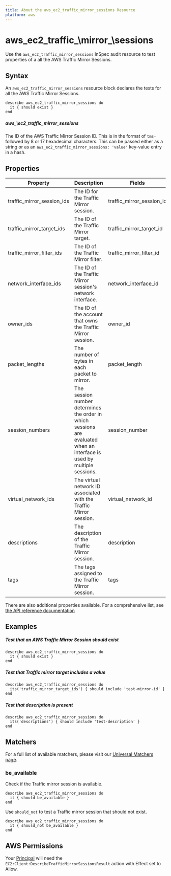 ```yaml
---
title: About the aws_ec2_traffic_mirror_sessions Resource
platform: aws
---
```


# aws\_ec2\_traffic_\mirror_\sessions

Use the `aws_ec2_traffic_mirror_sessions` InSpec audit resource to test properties of a all the AWS Traffic Mirror Sessions.

## Syntax

An `aws_ec2_traffic_mirror_sessions` resource block declares the tests for all the  AWS Traffic Mirror Sessions.

    describe aws_ec2_traffic_mirror_sessions do
      it { should exist }
    end


##### aws_\ec2\_traffic\_mirror\_sessions

The ID of the AWS Traffic Mirror Session ID. This is in the format of `tms-` followed by 8 or 17 hexadecimal characters.
This can be passed either as a string or as an `aws_ec2_traffic_mirror_sessions: 'value'` key-value entry in a hash.

## Properties

|Property                     | Description                           | Fields|
| ---                         | --- |                                        --- |
|traffic_mirror_session_ids    | The ID for the Traffic Mirror session.| traffic_mirror_session_id |
|traffic_mirror_target_ids     | The ID of the Traffic Mirror target. | traffic_mirror_target_id | 
|traffic_mirror_filter_ids    | The ID of the Traffic Mirror filter.| traffic_mirror_filter_id |
|network_interface_ids         | The ID of the Traffic Mirror session's network interface. | network_interface_id |
|owner_ids                     | The ID of the account that owns the Traffic Mirror session.| owner_id |
|packet_lengths                | The number of bytes in each packet to mirror. | packet_length |
|session_numbers                | The session number determines the order in which sessions are evaluated when an interface is used by multiple sessions. | session_number |
|virtual_network_ids           | The virtual network ID associated with the Traffic Mirror session. | virtual_network_id |
|descriptions                  | The description of the Traffic Mirror session. | description |
|tags                         | The tags assigned to the Traffic Mirror session.| tags |

There are also additional properties available. For a comprehensive list, see [the API reference documentation](https://docs.aws.amazon.com/AWSEC2/latest/APIReference/API_Instance.html)

## Examples

##### Test that an AWS Traffic Mirror Session should exist
    describe aws_ec2_traffic_mirror_sessions do
      it { should exist }
    end

##### Test that Traffic  mirror target includes a value
    describe aws_ec2_traffic_mirror_sessions do
      its('traffic_mirror_target_ids') { should include 'test-mirror-id' }
    end

##### Test that description is present
    describe aws_ec2_traffic_mirror_sessions do
      its('descriptions') { should include 'test-description' }
    end

## Matchers
For a full list of available matchers, please visit our [Universal Matchers page](https://www.inspec.io/docs/reference/matchers/).

### be_available

Check if the Traffic mirror session is available.

    describe aws_ec2_traffic_mirror_sessions do
      it { should be_available }
    end

Use `should_not` to test a Traffic mirror session that should not exist.

    describe aws_ec2_traffic_mirror_sessions do
      it { should_not be_available }
    end

## AWS Permissions

Your [Principal](https://docs.aws.amazon.com/IAM/latest/UserGuide/intro-structure.html#intro-structure-principal) will need the `EC2:Client:DescribeTrafficMirrorSessionsResult` action with Effect set to Allow.